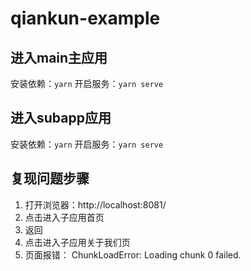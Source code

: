 # qiankun-example

## 进入main主应用
安装依赖：`yarn`
开启服务：`yarn serve`

## 进入subapp应用
安装依赖：`yarn`
开启服务：`yarn serve`

## 复现问题步骤
1. 打开浏览器：http://localhost:8081/
2. 点击进入子应用首页
3. 返回
4. 点击进入子应用关于我们页
5. 页面报错： ChunkLoadError: Loading chunk 0 failed.